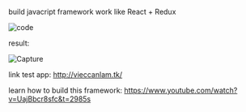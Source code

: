 build javacript framework work like React + Redux

![code](https://user-images.githubusercontent.com/67855349/130044191-c3e2fe13-18c8-4b0c-884d-78dabd1be304.JPG)

result: 

![Capture](https://user-images.githubusercontent.com/67855349/130043870-7fcedfbb-cb0f-486b-af45-c56b35fd14dc.JPG)

link test app:
http://vieccanlam.tk/

learn how to build this framework:
https://www.youtube.com/watch?v=UajBbcr8sfc&t=2985s
